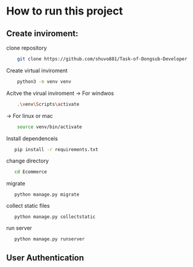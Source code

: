 # How to run this project

## Create inviroment:
  clone repository
```bash  
    git clone https://github.com/shuvo881/Task-of-Dongsub-Developer
```

 Create virtual inviroment
```bash
    python3 -m venv venv
```
 Acitve the virual inviroment
    -> For windwos
```bash
    .\venv\Scripts\activate
```
 -> For linux or mac
```bash
    source venv/bin/activate
```
 Install dependenceis
 ```bash
    pip install -r requirements.txt
 ```

 change directory  
 ```bash
    cd Ecommerce
 ```
 migrate
 ```dash
    python manage.py migrate   
 ```
 collect static files
 ```dash
    python manage.py collectstatic
 ```
 run server
 ```dash
    python manage.py runserver
 ```

## User Authentication